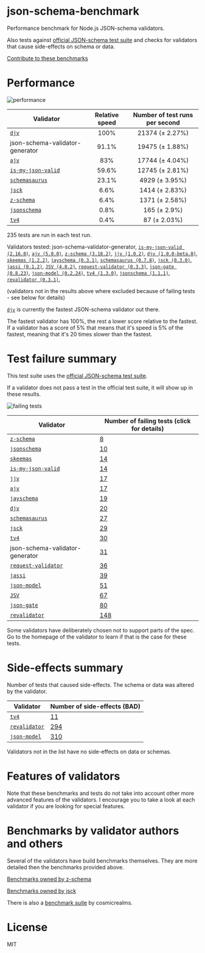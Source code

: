 # json-schema-benchmark
Performance benchmark for Node.js JSON-schema validators.

Also tests against [official JSON-schema test suite](https://github.com/json-schema/JSON-Schema-Test-Suite) and checks
for validators that cause side-effects on schema or data.

[Contribute to these benchmarks](https://github.com/ebdrup/json-schema-benchmark/blob/master/CONTRIBUTING.md)

# Performance

![performance](https://chart.googleapis.com/chart?chxt=x,y&cht=bhs&chco=76A4FB&chls=2.0&chbh=40,4,1&chs=600x416&chxl=-1:|djv|json-schema-validator-generator|ajv|is-my-json-valid|schemasaurus|jsck|z-schema|jsonschema|tv4&chd=t:100,91.1,83,59.6,23.1,6.6,6.4,0.8,0.4)

|Validator|Relative speed|Number of test runs per second|
|---------|:------------:|:----------------------------:|
|[`djv`](https://github.com/korzio/djv#readme)|100%|21374 (± 2.27%)|
|json-schema-validator-generator|91.1%|19475 (± 1.88%)|
|[`ajv`](https://github.com/epoberezkin/ajv)|83%|17744 (± 4.04%)|
|[`is-my-json-valid`](https://github.com/mafintosh/is-my-json-valid)|59.6%|12745 (± 2.81%)|
|[`schemasaurus`](https://github.com/AlexeyGrishin/schemasaurus)|23.1%|4929 (± 3.95%)|
|[`jsck`](https://github.com/pandastrike/jsck#readme)|6.6%|1414 (± 2.83%)|
|[`z-schema`](https://github.com/zaggino/z-schema)|6.4%|1371 (± 2.58%)|
|[`jsonschema`](https://github.com/tdegrunt/jsonschema#readme)|0.8%|165 (± 2.9%)|
|[`tv4`](https://github.com/geraintluff/tv4)|0.4%|87 (± 2.03%)|

235 tests are run in each test run.

Validators tested: json-schema-validator-generator, [`is-my-json-valid (2.16.0)`](https://github.com/mafintosh/is-my-json-valid), [`ajv (5.0.0)`](https://github.com/epoberezkin/ajv), [`z-schema (3.18.2)`](https://github.com/zaggino/z-schema), [`jjv (1.0.2)`](https://github.com/acornejo/jjv), [`djv (1.0.0-beta.0)`](https://github.com/korzio/djv#readme), [`skeemas (1.2.2)`](https://github.com/Prestaul/skeemas#readme), [`jayschema (0.3.1)`](https://github.com/natesilva/jayschema), [`schemasaurus (0.7.8)`](https://github.com/AlexeyGrishin/schemasaurus), [`jsck (0.3.0)`](https://github.com/pandastrike/jsck#readme), [`jassi (0.1.2)`](https://github.com/iclanzan/jassi), [`JSV (4.0.2)`](http://github.com/garycourt/JSV), [`request-validator (0.3.3)`](https://github.com/bugventure/request-validator), [`json-gate (0.8.23)`](https://github.com/oferei/json-gate#readme), [`json-model (0.2.24)`](https://github.com/geraintluff/json-model), [`tv4 (1.3.0)`](https://github.com/geraintluff/tv4), [`jsonschema (1.1.1)`](https://github.com/tdegrunt/jsonschema#readme), [`revalidator (0.3.1)`](https://github.com/flatiron/revalidator), 

(validators not in the results above where excluded because of failing tests - see below for details)

[`djv`](https://github.com/korzio/djv#readme) is currently the fastest JSON-schema validator out there.

The fastest validator has 100%, the rest a lower score relative to the fastest.
If a validator has a score of 5% that means that it's speed is 5% of the fastest,
meaning that it's 20 times slower than the fastest.

# Test failure summary

This test suite uses the [official JSON-schema test suite](https://github.com/json-schema/JSON-Schema-Test-Suite).

If a validator does not pass a test in the official test suite, it will show up in these results.

![failing tests](https://chart.googleapis.com/chart?chxt=x,y&cht=bhs&chco=76A4FB&chls=2.0&chbh=18,4,1&chs=600x416&chxl=-1:|z-schema|jsonschema|skeemas|is-my-json-valid|jjv|ajv|jayschema|djv|schemasaurus|jsck|tv4|json-schema-validator-generator|request-validator|jassi|json-model|JSV|json-gate|revalidator&chd=t:8,10,14,14,17,17,19,20,27,29,30,31,36,39,51,67,80,148&chxr=0,0,148&chds=0,148)

|Validator|Number of failing tests (click for details)|
|---------|-----------------------|
|[`z-schema`](https://github.com/zaggino/z-schema)|[8](https://github.com/ebdrup/json-schema-benchmark/blob/master/reports/z-schema.md)|
|[`jsonschema`](https://github.com/tdegrunt/jsonschema#readme)|[10](https://github.com/ebdrup/json-schema-benchmark/blob/master/reports/jsonschema.md)|
|[`skeemas`](https://github.com/Prestaul/skeemas#readme)|[14](https://github.com/ebdrup/json-schema-benchmark/blob/master/reports/skeemas.md)|
|[`is-my-json-valid`](https://github.com/mafintosh/is-my-json-valid)|[14](https://github.com/ebdrup/json-schema-benchmark/blob/master/reports/is-my-json-valid.md)|
|[`jjv`](https://github.com/acornejo/jjv)|[17](https://github.com/ebdrup/json-schema-benchmark/blob/master/reports/jjv.md)|
|[`ajv`](https://github.com/epoberezkin/ajv)|[17](https://github.com/ebdrup/json-schema-benchmark/blob/master/reports/ajv.md)|
|[`jayschema`](https://github.com/natesilva/jayschema)|[19](https://github.com/ebdrup/json-schema-benchmark/blob/master/reports/jayschema.md)|
|[`djv`](https://github.com/korzio/djv#readme)|[20](https://github.com/ebdrup/json-schema-benchmark/blob/master/reports/djv.md)|
|[`schemasaurus`](https://github.com/AlexeyGrishin/schemasaurus)|[27](https://github.com/ebdrup/json-schema-benchmark/blob/master/reports/schemasaurus.md)|
|[`jsck`](https://github.com/pandastrike/jsck#readme)|[29](https://github.com/ebdrup/json-schema-benchmark/blob/master/reports/jsck.md)|
|[`tv4`](https://github.com/geraintluff/tv4)|[30](https://github.com/ebdrup/json-schema-benchmark/blob/master/reports/tv4.md)|
|json-schema-validator-generator|[31](https://github.com/ebdrup/json-schema-benchmark/blob/master/reports/json-schema-validator-generator.md)|
|[`request-validator`](https://github.com/bugventure/request-validator)|[36](https://github.com/ebdrup/json-schema-benchmark/blob/master/reports/request-validator.md)|
|[`jassi`](https://github.com/iclanzan/jassi)|[39](https://github.com/ebdrup/json-schema-benchmark/blob/master/reports/jassi.md)|
|[`json-model`](https://github.com/geraintluff/json-model)|[51](https://github.com/ebdrup/json-schema-benchmark/blob/master/reports/json-model.md)|
|[`JSV`](http://github.com/garycourt/JSV)|[67](https://github.com/ebdrup/json-schema-benchmark/blob/master/reports/JSV.md)|
|[`json-gate`](https://github.com/oferei/json-gate#readme)|[80](https://github.com/ebdrup/json-schema-benchmark/blob/master/reports/json-gate.md)|
|[`revalidator`](https://github.com/flatiron/revalidator)|[148](https://github.com/ebdrup/json-schema-benchmark/blob/master/reports/revalidator.md)|

Some validators have deliberately chosen not to support parts of the spec. Go to the homepage of the validator to learn if
that is the case for these tests.

# Side-effects summary

Number of tests that caused side-effects. The schema or data was altered by the validator.

|Validator|Number of side-effects (BAD)|
|---------|----------------------------|
|[`tv4`](https://github.com/geraintluff/tv4)|[11](https://github.com/ebdrup/json-schema-benchmark/blob/master/reports/tv4-side-effects.md)|
|[`revalidator`](https://github.com/flatiron/revalidator)|[294](https://github.com/ebdrup/json-schema-benchmark/blob/master/reports/revalidator-side-effects.md)|
|[`json-model`](https://github.com/geraintluff/json-model)|[310](https://github.com/ebdrup/json-schema-benchmark/blob/master/reports/json-model-side-effects.md)|

Validators not in the list have no side-effects on data or schemas.

# Features of validators

Note that these benchmarks and tests do not take into account other more advanced features of the validators. I encourage
you to take a look at each validator if you are looking for special features.

# Benchmarks by validator authors and others

Several of the validators have build benchmarks themselves. They are
more detailed then the benchmarks provided above.

[Benchmarks owned by z-schema](https://rawgit.com/zaggino/z-schema/master/benchmark/results.html)

[Benchmarks owned by jsck](https://github.com/pandastrike/jsck/blob/master/doc/benchmarks.md)

There is also a [benchmark suite](https://github.com/Sembiance/cosmicrealms.com/tree/master/sandbox/benchmark-of-node-dot-js-json-validation-modules-part-3)
by cosmicrealms.

# License
MIT
